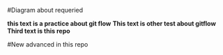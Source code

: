 #Diagram about requeried

**this text is a practice about git flow**
**This text is other test about gitflow**
**Third text is this repo**

#New advanced in this repo